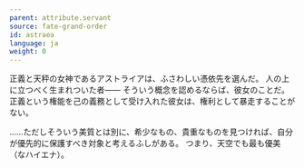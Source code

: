 ```yaml
---
parent: attribute.servant
source: fate-grand-order
id: astraea
language: ja
weight: 0
---
```


正義と天秤の女神であるアストライアは、ふさわしい憑依先を選んだ。
人の上に立つべく生まれついた者――
そういう概念を認めるならば、彼女のことだ。
正義という権能を己の義務として受け入れた彼女は、権利として暴走することがない。

……ただしそういう美質とは別に、希少なもの、貴重なものを見つければ、自分が優先的に保護すべき対象と考えるふしがある。
つまり、天空でも最も優美（なハイエナ）。
